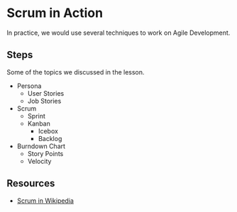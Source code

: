 # Scrum in Action

In practice, we would use several techniques to work on Agile Development.

## Steps

Some of the topics we discussed in the lesson.

- Persona
    - User Stories
    - Job Stories
- Scrum
    - Sprint
    - Kanban
        - Icebox
        - Backlog
- Burndown Chart
    - Story Points
    - Velocity

## Resources

- [Scrum in Wikipedia](http://en.wikipedia.org/wiki/Scrum_(software_development))